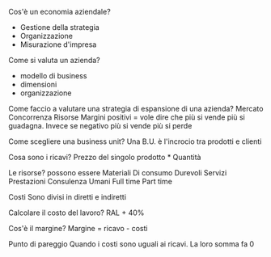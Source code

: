 Cos'è un economia aziendale?
- Gestione della strategia
- Organizzazione
- Misurazione d'impresa

Come si valuta un azienda?
- modello di business
- dimensioni 
- organizzazione

Come faccio a valutare una strategia di espansione di una azienda?
	Mercato
	Concorrenza
	Risorse
	Margini positivi = vole dire che più si vende più si guadagna. Invece se negativo più si vende più si perde

 Come scegliere una business unit? 
	 Una B.U. è l'incrocio tra prodotti e clienti

Cosa sono i ricavi?
	Prezzo del singolo prodotto * Quantità

Le risorse?
	possono essere
	Materiali
		Di consumo
		Durevoli
	Servizi
		Prestazioni
		Consulenza
	Umani
		Full time
		Part time

Costi
	Sono divisi in diretti e indiretti

Calcolare il costo del lavoro?
	RAL + 40% 

Cos'è il margine?
	Margine = ricavo - costi

Punto di pareggio
	Quando i costi sono uguali ai ricavi. La loro somma fa 0